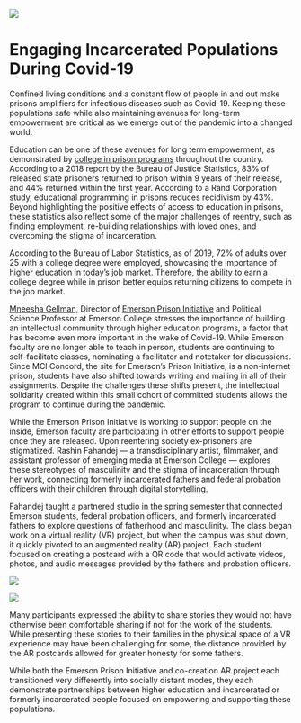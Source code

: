 ![](https://res.cloudinary.com/engagement-lab-home/image/upload/v1/homepage-2.0/news/medium/1_o9_oznCpZR9Z-iF2kaUTTw.png)

# Engaging Incarcerated Populations During Covid-19

Confined living conditions and a constant flow of people in and out make prisons amplifiers for infectious diseases such as Covid-19. Keeping these populations safe while also maintaining avenues for long-term empowerment are critical as we emerge out of the pandemic into a changed world.

Education can be one of these avenues for long term empowerment, as demonstrated by [college in prison programs](http://kenburns.com/college-behind-bars/) throughout the country. According to a 2018 report by the Bureau of Justice Statistics, 83% of released state prisoners returned to prison within 9 years of their release, and 44% returned within the first year. According to a Rand Corporation study, educational programming in prisons reduces recidivism by 43%. Beyond highlighting the positive effects of access to education in prisons, these statistics also reflect some of the major challenges of reentry, such as finding employment, re-building relationships with loved ones, and overcoming the stigma of incarceration.

According to the Bureau of Labor Statistics, as of 2019, 72% of adults over 25 with a college degree were employed, showcasing the importance of higher education in today’s job market. Therefore, the ability to earn a college degree while in prison better equips returning citizens to compete in the job market.

[Mneesha Gellman,](https://www.emerson.edu/faculty-staff-directory/mneesha-gellman) Director of [Emerson Prison Initiative](http://epi.emerson.edu/) and Political Science Professor at Emerson College stresses the importance of building an intellectual community through higher education programs, a factor that has become even more important in the wake of Covid-19. While Emerson faculty are no longer able to teach in person, students are continuing to self-facilitate classes, nominating a facilitator and notetaker for discussions. Since MCI Concord, the site for Emerson’s Prison Initiative, is a non-internet prison, students have also shifted towards writing and mailing in all of their assignments. Despite the challenges these shifts present, the intellectual solidarity created within this small cohort of committed students allows the program to continue during the pandemic.

While the Emerson Prison Initiative is working to support people on the inside, Emerson faculty are participating in other efforts to support people once they are released. Upon reentering society ex-prisoners are stigmatized. Rashin Fahandej — a transdisciplinary artist, filmmaker, and assistant professor of emerging media at Emerson College — explores these stereotypes of masculinity and the stigma of incarceration through her work, connecting formerly incarcerated fathers and federal probation officers with their children through digital storytelling.

Fahandej taught a partnered studio in the spring semester that connected Emerson students, federal probation officers, and formerly incarcerated fathers to explore questions of fatherhood and masculinity. The class began work on a virtual reality (VR) project, but when the campus was shut down, it quickly pivoted to an augmented reality (AR) project. Each student focused on creating a postcard with a QR code that would activate videos, photos, and audio messages provided by the fathers and probation officers.

![](https://res.cloudinary.com/engagement-lab-home/image/upload/v1/homepage-2.0/news/medium/1_rfNsm4b0PwZMYgJnRVjohA.jpeg)

![](https://res.cloudinary.com/engagement-lab-home/image/upload/v1/homepage-2.0/news/medium/1_lZUgJN9ukveIsYa6mEhT2Q.jpeg)

Many participants expressed the ability to share stories they would not have otherwise been comfortable sharing if not for the work of the students. While presenting these stories to their families in the physical space of a VR experience may have been challenging for some, the distance provided by the AR postcards allowed for greater honesty for some fathers.

While both the Emerson Prison Initiative and co-creation AR project each transitioned very differently into socially distant modes, they each demonstrate partnerships between higher education and incarcerated or formerly incarcerated people focused on empowering and supporting these populations.
